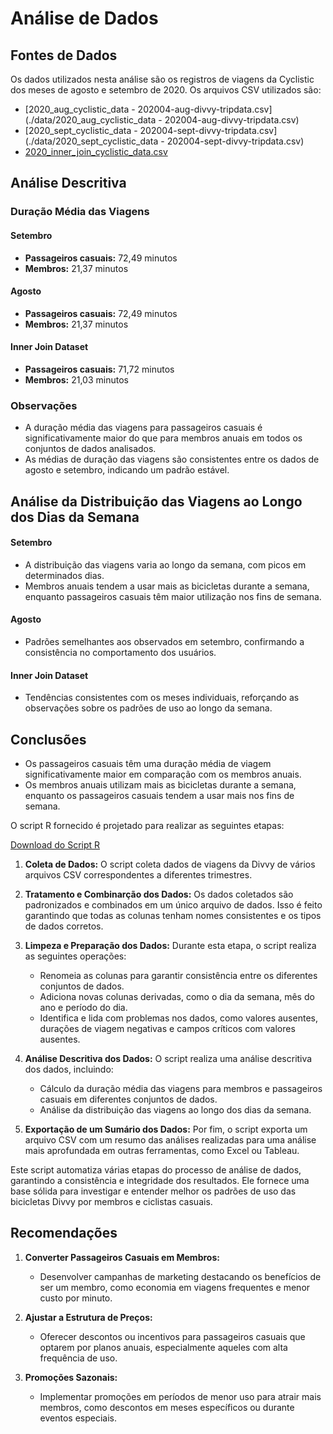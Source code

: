 # Análise de Dados

## Fontes de Dados
Os dados utilizados nesta análise são os registros de viagens da Cyclistic dos meses de agosto e setembro de 2020. Os arquivos CSV utilizados são:

- [2020_aug_cyclistic_data - 202004-aug-divvy-tripdata.csv](./data/2020_aug_cyclistic_data - 202004-aug-divvy-tripdata.csv)
- [2020_sept_cyclistic_data - 202004-sept-divvy-tripdata.csv](./data/2020_sept_cyclistic_data - 202004-sept-divvy-tripdata.csv)
- [2020_inner_join_cyclistic_data.csv](./data/2020_inner_join_cyclistic_data.csv)

## Análise Descritiva

### Duração Média das Viagens

#### Setembro
- **Passageiros casuais:** 72,49 minutos
- **Membros:** 21,37 minutos

#### Agosto
- **Passageiros casuais:** 72,49 minutos
- **Membros:** 21,37 minutos

#### Inner Join Dataset
- **Passageiros casuais:** 71,72 minutos
- **Membros:** 21,03 minutos

### Observações
- A duração média das viagens para passageiros casuais é significativamente maior do que para membros anuais em todos os conjuntos de dados analisados.
- As médias de duração das viagens são consistentes entre os dados de agosto e setembro, indicando um padrão estável.

## Análise da Distribuição das Viagens ao Longo dos Dias da Semana

#### Setembro
- A distribuição das viagens varia ao longo da semana, com picos em determinados dias.
- Membros anuais tendem a usar mais as bicicletas durante a semana, enquanto passageiros casuais têm maior utilização nos fins de semana.

#### Agosto
- Padrões semelhantes aos observados em setembro, confirmando a consistência no comportamento dos usuários.

#### Inner Join Dataset
- Tendências consistentes com os meses individuais, reforçando as observações sobre os padrões de uso ao longo da semana.

## Conclusões
- Os passageiros casuais têm uma duração média de viagem significativamente maior em comparação com os membros anuais.
- Os membros anuais utilizam mais as bicicletas durante a semana, enquanto os passageiros casuais tendem a usar mais nos fins de semana.

O script R fornecido é projetado para realizar as seguintes etapas:

[Download do Script R](./data/R%20analysis/R%20Script.R)

1. **Coleta de Dados:** O script coleta dados de viagens da Divvy de vários arquivos CSV correspondentes a diferentes trimestres.
   
2. **Tratamento e Combinarção dos Dados:** Os dados coletados são padronizados e combinados em um único arquivo de dados. Isso é feito garantindo que todas as colunas tenham nomes consistentes e os tipos de dados corretos.

3. **Limpeza e Preparação dos Dados:** Durante esta etapa, o script realiza as seguintes operações:
   - Renomeia as colunas para garantir consistência entre os diferentes conjuntos de dados.
   - Adiciona novas colunas derivadas, como o dia da semana, mês do ano e período do dia.
   - Identifica e lida com problemas nos dados, como valores ausentes, durações de viagem negativas e campos críticos com valores ausentes.

4. **Análise Descritiva dos Dados:** O script realiza uma análise descritiva dos dados, incluindo:
   - Cálculo da duração média das viagens para membros e passageiros casuais em diferentes conjuntos de dados.
   - Análise da distribuição das viagens ao longo dos dias da semana.

5. **Exportação de um Sumário dos Dados:** Por fim, o script exporta um arquivo CSV com um resumo das análises realizadas para uma análise mais aprofundada em outras ferramentas, como Excel ou Tableau.

Este script automatiza várias etapas do processo de análise de dados, garantindo a consistência e integridade dos resultados. Ele fornece uma base sólida para investigar e entender melhor os padrões de uso das bicicletas Divvy por membros e ciclistas casuais.

## Recomendações
1. **Converter Passageiros Casuais em Membros:**
   - Desenvolver campanhas de marketing destacando os benefícios de ser um membro, como economia em viagens frequentes e menor custo por minuto.

2. **Ajustar a Estrutura de Preços:**
   - Oferecer descontos ou incentivos para passageiros casuais que optarem por planos anuais, especialmente aqueles com alta frequência de uso.

3. **Promoções Sazonais:**
   - Implementar promoções em períodos de menor uso para atrair mais membros, como descontos em meses específicos ou durante eventos especiais.


